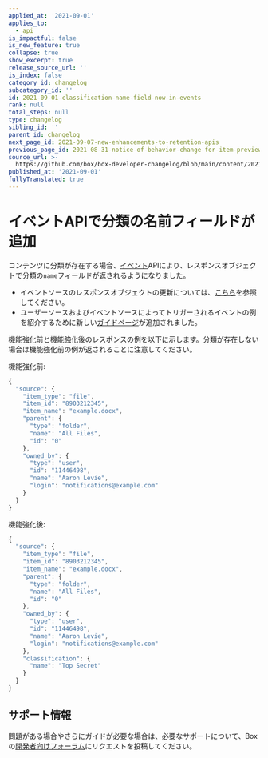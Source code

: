 ```yaml
---
applied_at: '2021-09-01'
applies_to:
  - api
is_impactful: false
is_new_feature: true
collapse: true
show_excerpt: true
release_source_url: ''
is_index: false
category_id: changelog
subcategory_id: ''
id: 2021-09-01-classification-name-field-now-in-events
rank: null
total_steps: null
type: changelog
sibling_id: ''
parent_id: changelog
next_page_id: 2021-09-07-new-enhancements-to-retention-apis
previous_page_id: 2021-08-31-notice-of-behavior-change-for-item-preview-events
source_url: >-
  https://github.com/box/box-developer-changelog/blob/main/content/2021/09-01-classification-name-field-now-in-events.md
published_at: '2021-09-01'
fullyTranslated: true
---
```

# イベントAPIで分類の名前フィールドが追加

コンテンツに分類が存在する場合、[イベント][events]APIにより、レスポンスオブジェクトで分類の`name`フィールドが返されるようになりました。

<!-- more -->

* イベントソースのレスポンスオブジェクトの更新については、[こちら][event-source]を参照してください。
* ユーザーソースおよびイベントソースによってトリガーされるイベントの例を紹介するために新しい[ガイドページ][event-triggers]が追加されました。

機能強化前と機能強化後のレスポンスの例を以下に示します。分類が存在しない場合は機能強化前の例が返されることに注意してください。

機能強化前:

```js
{
  "source": {
    "item_type": "file",
    "item_id": "8903212345",
    "item_name": "example.docx",
    "parent": {
      "type": "folder",
      "name": "All Files",
      "id": "0"
    },
    "owned_by": {
      "type": "user",
      "id": "11446498",
      "name": "Aaron Levie",
      "login": "notifications@example.com"
    }
  }
}
```

機能強化後:

```js
{
  "source": {
    "item_type": "file",
    "item_id": "8903212345",
    "item_name": "example.docx",
    "parent": {
      "type": "folder",
      "name": "All Files",
      "id": "0"
    },
    "owned_by": {
      "type": "user",
      "id": "11446498",
      "name": "Aaron Levie",
      "login": "notifications@example.com"
    },
    "classification": {
      "name": "Top Secret"
    }
  }
}
```

## サポート情報

問題がある場合やさらにガイドが必要な場合は、必要なサポートについて、Boxの[開発者向けフォーラム][forum]にリクエストを投稿してください。

[forum]: https://support.box.com/hc/en-us/community/topics/360001932973-Platform-and-Developer-Forum

[events]: e://get-events/

[event-source]: e://resources/event-source/

[event-triggers]: g://events/event-triggers/event-source
